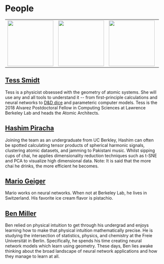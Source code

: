 # People

<table>
<tr>
  <td width="150">
  <img src="https://atomicarchitects.github.io/assets/img/tess_with_duck_small.jpg" width="150"/>
  </td>
  <td width="150">
  <img src="https://atomicarchitects.github.io/assets/img/hashim_with_duck_small.jpg" width="150"/>
  </td>
  <td width="150">
  <img src="https://atomicarchitects.github.io/assets/img/mario_with_duck_small.jpg" width="150"/>
  </td>
  <td width="150">
  <img src="https://atomicarchitects.github.io/assets/img/ben_with_duck_small.jpg" width="150"/>
  </td>
</tr>
</table>

## <a href="https://blondegeek.github.io/">Tess Smidt</a>
Tess is a physicist obsessed with the geometry of atomic systems. She will use any and all tools to understand it -- from first-principle calculations and neural networks to <a href="https://en.wikipedia.org/wiki/Dice#Applications">D&D dice</a> and parameteric computer models. Tess is the 2018 Alvarez Postdoctoral Fellow in Computing Sciences at Lawrence Berkeley Lab and heads the Atomic Architects.

## <a href="https://www.linkedin.com/in/hashim-piracha-65118116b/">Hashim Piracha</a>
Joining the team as an undergraduate from UC Berkley, Hashim can often be spotted calculating tensor products of spherical harmonic signals, clustering atomic datasets, and jamming to Pakistani music. Whilst sipping cups of chai, he applies dimensionality reduction techniques such as t-SNE and PCA to visualize high dimensional data. Note: It is said that the more chai he drinks, the more efficient he becomes.

## <a href="https://mariogeiger.ch/">Mario Geiger</a>
Mario works on neural networks. When not at Berkeley Lab, he lives in Switzerland. His favorite ice cream flavor is pistachio.

## <a href="http://mathben.com/">Ben Miller</a>
Ben relied on physical intuition to get through his undergrad and enjoys learning how to make that physical intuition mathematically precise. He is studying the intersection of statistics, physics, and chemistry at the Freie Universität in Berlin. Specifically, he spends his time creating neural network models which learn using geometry. These days, Ben lies awake thinking about the broad landscape of neural network applications and how they manage to learn at all.

